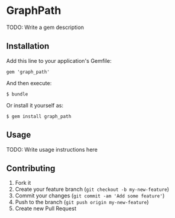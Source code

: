# GraphPath

TODO: Write a gem description

## Installation

Add this line to your application's Gemfile:

    gem 'graph_path'

And then execute:

    $ bundle

Or install it yourself as:

    $ gem install graph_path

## Usage

TODO: Write usage instructions here

## Contributing

1. Fork it
2. Create your feature branch (`git checkout -b my-new-feature`)
3. Commit your changes (`git commit -am 'Add some feature'`)
4. Push to the branch (`git push origin my-new-feature`)
5. Create new Pull Request
